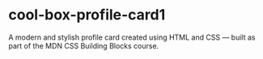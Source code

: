 # cool-box-profile-card1
A modern and stylish profile card created using HTML and CSS — built as part of the MDN CSS Building Blocks course.
